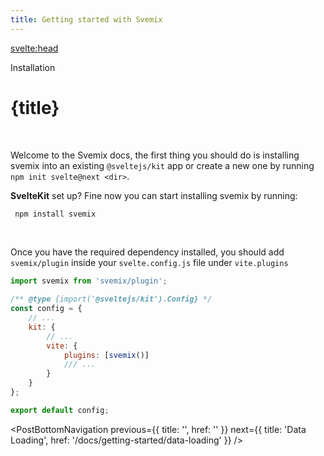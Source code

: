 ```yaml
---
title: Getting started with Svemix
---
```


<script context="module">
	export const prerender = true;
</script>
<script>
	import PostBottomNavigation from "../../../components/PostBottomNavigation.svelte";
</script>

<svelte:head>
<title> Getting started - SVEMIX </title>
<meta name="description" content="Getting started with SVEMIX is easy">
</svelte:head>

<p class="mb-4 leading-6 font-semibold text-sky-300">Installation</p>

# {title}

<br>

Welcome to the Svemix docs, the first thing you should do is installing svemix into an existing `@sveltejs/kit` app or create a new one by running `npm init svelte@next <dir>`.

**SvelteKit** set up? Fine now you can start installing svemix by running:

```sh
 npm install svemix
```

<br>

Once you have the required dependency installed, you should add `svemix/plugin` inside your `svelte.config.js` file under `vite.plugins`

```javascript
import svemix from 'svemix/plugin';

/** @type {import('@sveltejs/kit').Config} */
const config = {
	// ...
	kit: {
		// ...
		vite: {
			plugins: [svemix()]
			/// ...
		}
	}
};

export default config;
```

<PostBottomNavigation
previous={{ title: '', href: '' }}
next={{ title: 'Data Loading', href: '/docs/getting-started/data-loading'  }}
/>
